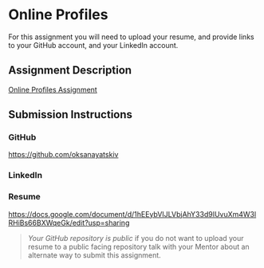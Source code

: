 # Online Profiles
For this assignment you will need to upload your resume, and provide links to your GitHub account, and your LinkedIn account.

## Assignment Description
[Online Profiles Assignment](https://education.launchcode.org/liftoff/assignments/online-profiles/)

## Submission Instructions
 
### GitHub
https://github.com/oksanayatskiv
 
### LinkedIn


### Resume
https://docs.google.com/document/d/1hEEybVIJLVbjAhY33d9IUvuXm4W3lRHiBs66BXWqeGk/edit?usp=sharing

> *Your GitHub repository is public* if you do not want to upload your resume to a public facing repository talk with your Mentor about an alternate way to submit this assignment.
